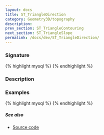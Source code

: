 ```yaml
---
layout: docs
title: ST_TriangleDirection
category: Geometry3D/topography
description: 
prev_section: ST_TriangleContouring
next_section: ST_TriangleSlope
permalink: /docs/dev/ST_TriangleDirection/
---
```


### Signature

{% highlight mysql %}
{% endhighlight %}

### Description

### Examples

{% highlight mysql %}
{% endhighlight %}

##### See also

* <a href="https://github.com/irstv/H2GIS/blob/51910b27b5dc2b3b4353bb43a683f8649628ea8d/h2spatial-ext/src/main/java/org/h2gis/h2spatialext/function/spatial/topography/ST_TriangleDirection.java" target="_blank">Source code</a>

